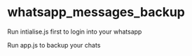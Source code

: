 # whatsapp_messages_backup
Run intialise.js first to login into your whatsapp

Run app.js to backup your chats
